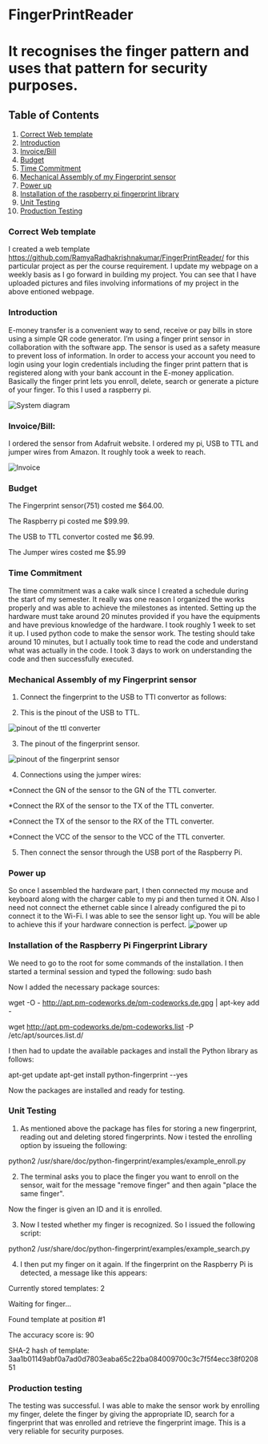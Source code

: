 # FingerPrintReader
# It recognises the finger pattern and uses that pattern for security purposes.

## Table of Contents
1. [Correct Web template](#correct-web-template)
2. [Introduction](#introduction)
3. [Invoice/Bill](#invoice-bill)
4. [Budget](#budget)
5. [Time Commitment](#time-commitment)
6. [Mechanical Assembly of my Fingerprint sensor](#mechanical-assembly-of-my-fingerprint-sensor)
7. [Power up](#power-up)
8. [Installation of the raspberry pi fingerprint library](#installation-of-the-raspberry-pi-fingerprint-library)
9. [Unit Testing](#unit-testing)
10. [Production Testing](#production-testing)


### Correct Web template

I created a web template https://github.com/RamyaRadhakrishnakumar/FingerPrintReader/ for this particular project as per the course requirement. I update my webpage on a weekly basis as I go forward in building my project. You can see that I have uploaded pictures and files involving informations of my project in the above entioned webpage.

### Introduction

E-money transfer is a convenient way to send, receive or pay bills in store using a simple QR code generator. I’m using a finger print sensor in collaboration with the software app. The sensor is used as a safety measure to prevent loss of information. In order to access your account you need to login using your login credentials including the finger print pattern that is registered along with your bank account in the E-money application. Basically the finger print lets you enroll, delete, search or generate a picture of your finger. To this I used a raspberry pi. 

![System diagram](https://github.com/RamyaRadhakrishnakumar/FingerPrintReader/blob/master/system%20diagram.png)

### Invoice/Bill:

I ordered the sensor from Adafruit website. I ordered my pi, USB to TTL and jumper wires from Amazon. It roughly took a week to reach.


![Invoice](https://github.com/RamyaRadhakrishnakumar/FingerPrintReader/blob/master/Invoice.png)

### Budget

The Fingerprint sensor(751) costed me $64.00. 

The Raspberry pi costed me $99.99.

The USB to TTL convertor costed me $6.99.

The Jumper wires costed me $5.99

### Time Commitment

The time commitment was a cake walk since I created a schedule during the start of my semester.
It really was one reason I organized the works properly and was able to achieve the milestones as intented.
Setting up the hardware must take around 20 minutes provided if you have the equipments and have previous knowledge of the hardware. I took roughly 1 week to set it up. I used python code to make the sensor work. The testing should take around 10 minutes, but I actually took time to read the code and understand what was actually in the code. I took 3 days to work on understanding the code and then successfully executed.

### Mechanical Assembly of my Fingerprint sensor 

1. Connect the fingerprint to the USB to TTl convertor as follows:

2. This is the pinout of the USB to TTL.

![pinout of the ttl converter](https://github.com/RamyaRadhakrishnakumar/FingerPrintReader/blob/master/TTL%20pinout.png)

3. The pinout of the fingerprint sensor.

![pinout of the fingerprint sensor](https://github.com/RamyaRadhakrishnakumar/FingerPrintReader/blob/master/pinout%20sensor.png)

4. Connections using the jumper wires: 
 
  *Connect the GN of the sensor to the GN of the TTL converter.
 
  *Connect the RX of the sensor to the TX of the TTL converter.
 
  *Connect the TX of the sensor to the RX of the TTL converter.
 
  *Connect the VCC of the sensor to the VCC of the TTL converter.

5. Then connect the sensor through the USB port of the Raspberry Pi.

### Power up

So once I assembled the hardware part, I then connected my mouse and keyboard along with the charger cable to my pi and then turned it ON. Also I need not connect the ethernet cable since I already configured the pi to connect it to the Wi-Fi. I was able to see the sensor light up. You will be able to achieve this if your hardware connection is perfect.
![power up](https://github.com/RamyaRadhakrishnakumar/FingerPrintReader/blob/master/lightup.JPG)

### Installation of the Raspberry Pi Fingerprint Library

We need to go to the root for some commands of the installation. I then started a terminal session and typed the following:
sudo bash

Now I added the necessary package sources:

wget -O - http://apt.pm-codeworks.de/pm-codeworks.de.gpg | apt-key add -

wget http://apt.pm-codeworks.de/pm-codeworks.list -P /etc/apt/sources.list.d/

I then had to update the available packages and install the Python library as follows:

apt-get update
apt-get install python-fingerprint --yes

Now the packages are installed and ready for testing.

### Unit Testing 

1. As mentioned above the package has files for storing a new fingerprint, reading out and deleting stored fingerprints. Now i tested the enrolling option by issueing the following:

python2 /usr/share/doc/python-fingerprint/examples/example_enroll.py

2. The terminal asks you to place the finger you want to enroll on the sensor, wait for the message "remove finger" and then again "place the same finger". 

Now the finger is given an ID and it is enrolled.

3. Now I tested whether my finger is recognized. So I issued the following script:

python2 /usr/share/doc/python-fingerprint/examples/example_search.py

4. I then put my finger on it again. If the fingerprint on the Raspberry Pi is detected, a message like this appears:

Currently stored templates: 2

Waiting for finger...

Found template at position #1

The accuracy score is: 90

SHA-2 hash of template: 3aa1b01149abf0a7ad0d7803eaba65c22ba084009700c3c7f5f4ecc38f020851

### Production testing

The testing was successful. I was able to make the sensor work by enrolling my finger, delete the finger by giving the appropriate ID, search for a fingerprint that was enrolled and retrieve the fingerprint image. This is a very reliable for security purposes. 
